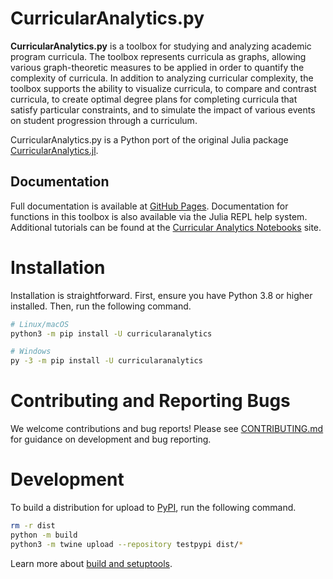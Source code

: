 # CurricularAnalytics.py

**CurricularAnalytics.py** is a toolbox for studying and analyzing academic program curricula. The toolbox represents curricula as graphs, allowing various graph-theoretic measures to be applied in order to quantify the complexity of curricula. In addition to analyzing curricular complexity, the toolbox supports the ability to visualize curricula, to compare and contrast curricula, to create optimal degree plans for completing curricula that satisfy particular constraints, and to simulate the impact of various events on student progression through a curriculum.

CurricularAnalytics.py is a Python port of the original Julia package [CurricularAnalytics.jl](https://github.com/CurricularAnalytics/CurricularAnalytics.jl).

## Documentation

Full documentation is available at [GitHub Pages](https://sheeptester-forks.github.io/CurricularAnalytics.py/).
Documentation for functions in this toolbox is also available via the Julia REPL help system.
Additional tutorials can be found at the [Curricular Analytics Notebooks](https://github.com/CurricularAnalytics/CA-Notebooks) site.

# Installation

Installation is straightforward. First, ensure you have Python 3.8 or higher installed. Then, run the following command.

```sh
# Linux/macOS
python3 -m pip install -U curricularanalytics

# Windows
py -3 -m pip install -U curricularanalytics
```

# Contributing and Reporting Bugs

We welcome contributions and bug reports! Please see [CONTRIBUTING.md](./CONTRIBUTING.md)
for guidance on development and bug reporting.

# Development

To build a distribution for upload to [PyPI](https://pypi.org/), run the following command.

```sh
rm -r dist
python -m build
python3 -m twine upload --repository testpypi dist/*
```

Learn more about [build and setuptools](https://setuptools.pypa.io/en/latest/userguide/quickstart.html).
